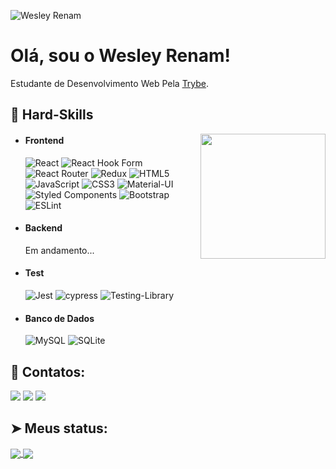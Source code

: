 ![Wesley Renam](https://i.pinimg.com/originals/55/04/f3/5504f391fb5a8207265e854e4343e65b.gif)


# Olá, sou o Wesley Renam!

Estudante de Desenvolvimento Web Pela [Trybe](https://www.betrybe.com).


## 🔭 Hard-Skills
<div align="center">
  <img align="right" src="https://octodex.github.com/images/daftpunktocat-thomas.gif" height="200px" />
</div>

  - #### Frontend
    ![React](https://img.shields.io/badge/React-20232A?style=for-the-badge&logo=react&logoColor=61DAFB)
    ![React Hook Form](https://img.shields.io/badge/React%20Hook%20Form-%23EC5990.svg?style=for-the-badge&logo=reacthookform&logoColor=white)
    ![React Router](https://img.shields.io/badge/React_Router-CA4245?style=for-the-badge&logo=react-router&logoColor=white)
    ![Redux](https://img.shields.io/badge/redux-%23593d88.svg?style=for-the-badge&logo=redux&logoColor=white)
    ![HTML5](https://img.shields.io/badge/html5-%23E34F26.svg?style=for-the-badge&logo=html5&logoColor=white)
    ![JavaScript](https://img.shields.io/badge/javascript-%23323330.svg?style=for-the-badge&logo=javascript&logoColor=%23F7DF1E)
    ![CSS3](https://img.shields.io/badge/css3-%231572B6.svg?style=for-the-badge&logo=css3&logoColor=white)
    ![Material-UI](https://img.shields.io/badge/Material--UI-0081CB?style=for-the-badge&logo=material-ui&logoColor=white)
    ![Styled Components](https://img.shields.io/badge/styled--components-DB7093?style=for-the-badge&logo=styled-components&logoColor=white)
    ![Bootstrap](https://img.shields.io/badge/bootstrap-%23563D7C.svg?style=for-the-badge&logo=bootstrap&logoColor=white)
    ![ESLint](https://img.shields.io/badge/ESLint-4B3263?style=for-the-badge&logo=eslint&logoColor=white)


 - #### Backend
    Em andamento...
 - #### Test
    ![Jest](https://img.shields.io/badge/-jest-%23C21325?style=for-the-badge&logo=jest&logoColor=white)
    ![cypress](https://img.shields.io/badge/-cypress-%23E5E5E5?style=for-the-badge&logo=cypress&logoColor=058a5e)
    ![Testing-Library](https://img.shields.io/badge/-TestingLibrary-%23E33332?style=for-the-badge&logo=testing-library&logoColor=white)
    

 - #### Banco de Dados
    ![MySQL](https://img.shields.io/badge/mysql-%2300f.svg?style=for-the-badge&logo=mysql&logoColor=white)
    ![SQLite](https://img.shields.io/badge/sqlite-%2307405e.svg?style=for-the-badge&logo=sqlite&logoColor=white)

## 📧 Contatos:

[![](https://img.shields.io/badge/LinkedIn-0077B5?style=for-the-badge&logo=linkedin&logoColor=white)](https://www.linkedin.com/in/wesley-renam-de-souza-santos-8267a7206/)
[![](https://img.shields.io/badge/WhatsApp-25D366?style=for-the-badge&logo=whatsapp&logoColor=white)](https://api.whatsapp.com/send?phone=5579998822320) 
 <a href = "mailto:wesleyrenamjob@gmail.com"><img src="https://img.shields.io/badge/-wesleyrenamjob-8B89CC?style=for-the-badge&logo=protonmail&logoColor=white" target="_blank"></a>

## ➤ Meus status:
  
   <a href="https://github.com/wesleyRenam">
    <img align="center" src="https://github-readme-stats.anuraghazra1.vercel.app/api?username=wesleyRenam&theme=radical&show_icons=true" />
</a>

  <a href="https://github.com/wesleyRenam">
    <img align="center" src="https://github-readme-stats.anuraghazra1.vercel.app/api/top-langs/?username=wesleyRenam&layout=compact&theme=radical" />
</a>


 
